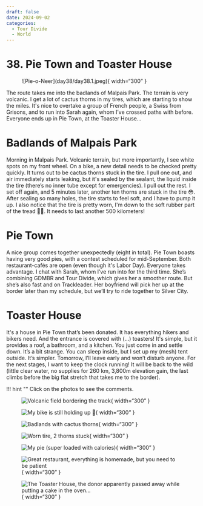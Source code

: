 ```yaml
---
draft: false 
date: 2024-09-02
categories:
  - Tour Divide
  - World
---
```


# 38. Pie Town and Toaster House

<figure markdown>
![Pie-o-Neer](day38/day38.1.jpeg){ width=“300” }
</figure>

The route takes me into the badlands of Malpais Park. The terrain is very volcanic. I get a lot of cactus thorns in my tires, which are starting to show the miles. It's nice to overtake a group of French people, a Swiss from Grisons, and to run into Sarah again, whom I’ve crossed paths with before. Everyone ends up in Pie Town, at the Toaster House...

<!-- more -->

# Badlands of Malpais Park

Morning in Malpais Park. Volcanic terrain, but more importantly, I see white spots on my front wheel. On a bike, a new detail needs to be checked pretty quickly. It turns out to be cactus thorns stuck in the tire. I pull one out, and air immediately starts leaking, but it's sealed by the sealant, the liquid inside the tire (there’s no inner tube except for emergencies). I pull out the rest. I set off again, and 5 minutes later, another ten thorns are stuck in the tire 😳. After sealing so many holes, the tire starts to feel soft, and I have to pump it up. I also notice that the tire is pretty worn, I'm down to the soft rubber part of the tread 🌵😱. It needs to last another 500 kilometers!

# Pie Town

A nice group comes together unexpectedly (eight in total). Pie Town boasts having very good pies, with a contest scheduled for mid-September. Both restaurant-cafés are open (even though it's Labor Day). Everyone takes advantage. I chat with Sarah, whom I’ve run into for the third time. She’s combining GDMBR and Tour Divide, which gives her a smoother route. But she’s also fast and on Trackleader. Her boyfriend will pick her up at the border later than my schedule, but we’ll try to ride together to Silver City.

# Toaster House

It's a house in Pie Town that’s been donated. It has everything hikers and bikers need. And the entrance is covered with (...) toasters! It's simple, but it provides a roof, a bathroom, and a kitchen. You just come in and settle down. It’s a bit strange. You can sleep inside, but I set up my (mesh) tent outside. It’s simpler. Tomorrow, I’ll leave early and won’t disturb anyone. For the next stages, I want to keep the clock running! It will be back to the wild (little clear water, no supplies for 260 km, 3,800m elevation gain, the last climbs before the big flat stretch that takes me to the border).

!!! hint ""
    Click on the photos to see the comments.

<figure markdown>

![Volcanic field bordering the track](day38/day38.2.jpeg){ width=“300” }

![My bike is still holding up 💪](day38/day38.3.jpeg){ width=“300” }

![Badlands with cactus thorns](day38/day38.4.jpeg){ width=“300” }

![Worn tire, 2 thorns stuck](day38/day38.5.jpeg){ width=“300” }

![My pie (super loaded with calories)](day38/day38.6.jpeg){ width=“300” }

![Great restaurant, everything is homemade, but you need to be patient](day38/day38.7.jpeg){ width=“300” }

![The Toaster House, the donor apparently passed away while putting a cake in the oven...](day38/day38.8.jpeg){ width=“300” }

</figure>
